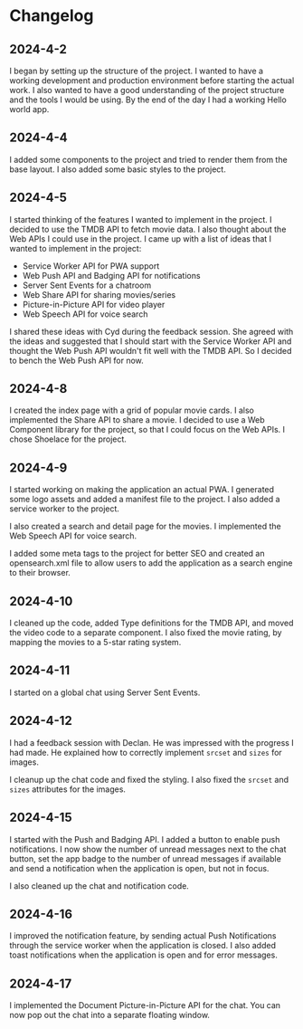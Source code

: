 # Changelog

## 2024-4-2

I began by setting up the structure of the project. I wanted to have a working development and production environment before starting the actual work. I also wanted to have a good understanding of the project structure and the tools I would be using. By the end of the day I had a working Hello world app.

## 2024-4-4

I added some components to the project and tried to render them from the base layout. I also added some basic styles to the project.

## 2024-4-5

I started thinking of the features I wanted to implement in the project. I decided to use the TMDB API to fetch movie data. I also thought about the Web APIs I could use in the project. I came up with a list of ideas that I wanted to implement in the project:

- Service Worker API for PWA support
- Web Push API and Badging API for notifications
- Server Sent Events for a chatroom
- Web Share API for sharing movies/series
- Picture-in-Picture API for video player
- Web Speech API for voice search

I shared these ideas with Cyd during the feedback session. She agreed with the ideas and suggested that I should start with the Service Worker API and thought the Web Push API wouldn't fit well with the TMDB API. So I decided to bench the Web Push API for now.

## 2024-4-8

I created the index page with a grid of popular movie cards. I also implemented the Share API to share a movie. I decided to use a Web Component library for the project, so that I could focus on the Web APIs. I chose Shoelace for the project.

## 2024-4-9

I started working on making the application an actual PWA. I generated some logo assets and added a manifest file to the project. I also added a service worker to the project.

I also created a search and detail page for the movies. I implemented the Web Speech API for voice search.

I added some meta tags to the project for better SEO and created an opensearch.xml file to allow users to add the application as a search engine to their browser.

## 2024-4-10

I cleaned up the code, added Type definitions for the TMDB API, and moved the video code to a separate component. I also fixed the movie rating, by mapping the movies to a 5-star rating system.

## 2024-4-11

I started on a global chat using Server Sent Events.

## 2024-4-12

I had a feedback session with Declan. He was impressed with the progress I had made. He explained how to correctly implement `srcset` and `sizes` for images.

I cleanup up the chat code and fixed the styling. I also fixed the `srcset` and `sizes` attributes for the images.

## 2024-4-15

I started with the Push and Badging API. I added a button to enable push notifications. I now show the number of unread messages next to the chat button, set the app badge to the number of unread messages if available and send a notification when the application is open, but not in focus.

I also cleaned up the chat and notification code.

## 2024-4-16

I improved the notification feature, by sending actual Push Notifications through the service worker when the application is closed. I also added toast notifications when the application is open and for error messages.

## 2024-4-17

I implemented the Document Picture-in-Picture API for the chat. You can now pop out the chat into a separate floating window.
